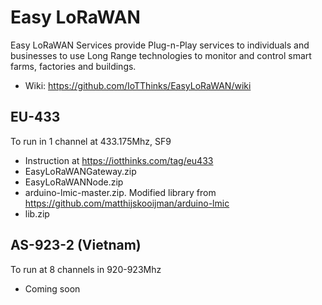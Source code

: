# Easy LoRaWAN
Easy LoRaWAN Services provide Plug-n-Play services to individuals and businesses to use Long Range technologies to monitor and control smart farms, factories and buildings.
* Wiki: https://github.com/IoTThinks/EasyLoRaWAN/wiki

## EU-433
To run in 1 channel at 433.175Mhz, SF9
* Instruction at https://iotthinks.com/tag/eu433
* EasyLoRaWANGateway.zip
* EasyLoRaWANNode.zip
* arduino-lmic-master.zip. Modified library from https://github.com/matthijskooijman/arduino-lmic
* lib.zip

## AS-923-2 (Vietnam)
To run at 8 channels in 920-923Mhz
* Coming soon
